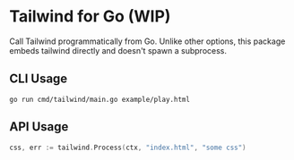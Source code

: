 # Tailwind for Go (WIP)

Call Tailwind programmatically from Go. Unlike other options, this package embeds tailwind directly and doesn't spawn a subprocess.

## CLI Usage

```
go run cmd/tailwind/main.go example/play.html
```

## API Usage

```go
css, err := tailwind.Process(ctx, "index.html", "some css")
```
